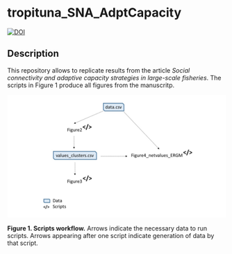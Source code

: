 # tropituna_SNA_AdptCapacity

[![DOI](https://zenodo.org/badge/DOI/10.5281/zenodo.4543248.svg)](https://doi.org/10.5281/zenodo.4543248)

## Description

This repository allows to replicate results from the article *Social connectivity and adaptive capacity strategies in large-scale fisheries*. The scripts in Figure 1 produce all figures from the manuscritp.

![](images/outline.jpg)

**Figure 1. Scripts workflow.** Arrows indicate the necessary data to run scripts. Arrows appearing after one script indicate generation of data by that script.

